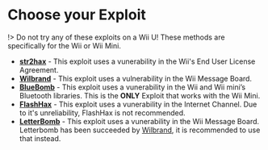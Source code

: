 # Choose your Exploit

!> Do not try any of these exploits on a Wii U! These methods are specifically for the Wii or Wii Mini.

- **[str2hax](/str2hax)** - This exploit uses a vunerability in the Wii's End User License Agreement.
- **[Wilbrand](/wilbrand)** - This exploit uses a vulnerability in the Wii Message Board.
- **[BlueBomb](/bluebomb)** - This exploit uses a vunerability in the Wii and Wii mini’s Bluetooth libraries. This is the **ONLY** Exploit that works with the Wii Mini.
- **[FlashHax](/FlashHax)** - This exploit uses a vunerability in the Internet Channel. Due to it's unreliability, FlashHax is not recommended.
- **[LetterBomb](/letterbomb)** - This exploit uses a vunerability in the Wii Message Board. Letterbomb has been succeeded by [Wilbrand](/wilbrand), it is recommended to use that instead.
